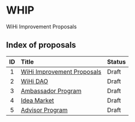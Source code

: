 # WHIP

WiHi Improvement Proposals

## Index of proposals

<!-- prettier-ignore -->
| ID | Title | Status |
| :---: | :--- | :-- |
| 1 | [WiHi Improvement Proposals](0001-wihi-improvement-proposals.md) | Draft |
| 2 | [WiHi DAO](0002-wihi-dao/main.md) | Draft |
| 3 | [Ambassador Program](0003-ambassador-program.md) | Draft |
| 4 | [Idea Market](0004-idea-market.md) | Draft |
| 5 | [Advisor Program](0005-advisor-program.md) | Draft |
